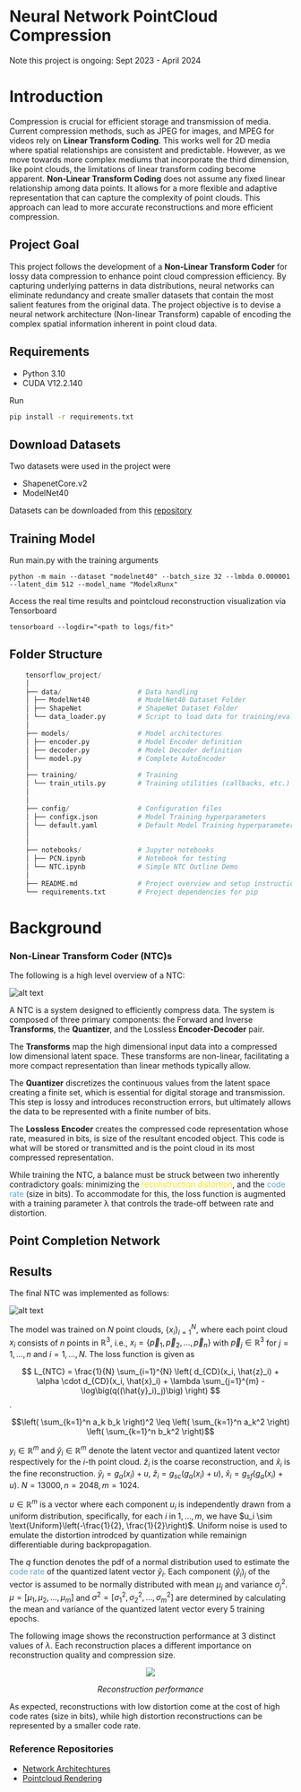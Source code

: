 # Neural Network PointCloud Compression

Note this project is ongoing: Sept 2023 - April 2024

# Introduction

Compression is crucial for efficient storage and transmission of media. Current compression methods, such as JPEG for images, and MPEG for videos rely on **Linear Transform Coding**. This works well for 2D media where spatial relationships are consistent and predictable. However, as we move towards more complex mediums that incorporate the third dimension, like point clouds, the limitations of linear transform coding become apparent. **Non-Linear Transform Coding** does not assume any fixed linear relationship among data points. It allows for a more flexible and adaptive representation that can capture the complexity of point clouds. This approach can lead to more accurate reconstructions and more efficient compression.

## Project Goal

This project follows the development of a **Non-Linear Transform Coder** for lossy data compression to enhance point cloud compression efficiency. By capturing underlying patterns in data distributions, neural networks can eliminate redundancy and create smaller datasets that contain the most salient features from the original data. The project objective is to devise a neural network architecture (Non-linear Transform) capable of encoding the complex spatial information inherent in point cloud data.

## Requirements

- Python 3.10
- CUDA V12.2.140

Run

```sh
pip install -r requirements.txt
```

## Download Datasets

Two datasets were used in the project were

- ShapenetCore.v2
- ModelNet40

Datasets can be downloaded from this [repository](https://github.com/antao97/PointCloudDatasets)

## Training Model

Run main.py with the training arguments

```shell
python -m main --dataset "modelnet40" --batch_size 32 --lmbda 0.000001 --latent_dim 512 --model_name "ModelxRunx"
```

Access the real time results and pointcloud reconstruction visualization via Tensorboard

```shell
tensorboard --logdir="<path to logs/fit>"
```

## Folder Structure

```python
    tensorflow_project/
    │
    ├── data/                   # Data handling
    │ ├── ModelNet40            # ModelNet40 Dataset Folder
    │ ├── ShapeNet              # ShapeNet Dataset Folder
    │ └── data_loader.py        # Script to load data for training/evaluation
    │
    ├── models/                 # Model architectures
    │ ├── encoder.py            # Model Encoder definition
    │ ├── decoder.py            # Model Decoder definition
    │ └── model.py              # Complete AutoEncoder
    │
    ├── training/               # Training
    │ └── train_utils.py        # Training utilities (callbacks, etc.)
    │
    │
    ├── config/                 # Configuration files
    │ ├── configx.json          # Model Training hyperparameters
    │ └── default.yaml          # Default Model Training hyperparameters
    │
    │
    ├── notebooks/              # Jupyter notebooks
    │ ├── PCN.ipynb             # Notebook for testing
    │ └── NTC.ipynb             # Simple NTC Outline Demo
    │
    ├── README.md               # Project overview and setup instructions
    └── requirements.txt        # Project dependencies for pip
```

# Background

### Non-Linear Transform Coder (NTC)s

The following is a high level overview of a NTC:

![alt text](https://github.com/ClayNdugga/NN-PointCloud-Compressor/blob/main/assets/NTC3.png?raw=true)

A NTC is a system designed to efficiently compress data. The system is composed of three primary components: the Forward and Inverse **Transforms**, the **Quantizer**, and the Lossless **Encoder-Decoder** pair.

The **Transforms** map the high dimensional input data into a compressed low dimensional latent space. These transforms are non-linear, facilitating a more compact representation than linear methods typically allow.

The **Quantizer** discretizes the continuous values from the latent space creating a finite set, which is essential for digital storage and transmission. This step is lossy and introduces reconstruction errors, but ultimately allows the data to be represented with a finite number of bits.

The **Lossless Encoder** creates the compressed code representation whose rate, measured in bits, is size of the resultant encoded object. This code is what will be stored or transmitted and is the point cloud in its most compressed representation.

While training the NTC, a balance must be struck between two inherently contradictory goals: minimizing the <span style="color:#fce303">reconstruction distortion</span>, and  the <span style="color:#5da4d7">code rate</span> (size in bits). To accommodate for this, the loss function is augmented with a training parameter λ that controls the trade-off between rate and distortion.

## Point Completion Network


## Results
The final NTC was implemented as follows:

![alt text](https://github.com/ClayNdugga/NN-PointCloud-Compressor/blob/main/assets/final_design.png?raw=true)

The model was trained on $N$ point clouds, $\{x_i\}_{i=1}^N$, where each point cloud $x_i$ consists of $n$ points in $\mathbb{R}^3$, i.e., $x_i = \{\vec{p}_1, \vec{p}_2, \ldots, \vec{p}_n\}$ with $\vec{p}_j \in \mathbb{R}^3$ for $j = 1, \ldots, n$ and $i = 1, \ldots, N$.  The loss function is given as


$$
L_{NTC} =  \frac{1}{N} \sum_{i=1}^{N} \left(  d_{CD}(x_i, \hat{z}_i) + \alpha \cdot d_{CD}(x_i, \hat{x}_i) + \lambda \sum_{j=1}^{m} -\log\big(q((\hat{y}_i)_j)\big) \right)
$$
.

$$\left( \sum_{k=1}^n a_k b_k \right)^2 \leq \left( \sum_{k=1}^n a_k^2 \right) \left( \sum_{k=1}^n b_k^2 \right)$$


$y_i \in \mathbb{R}^m$ and $\hat{y}_i \in \mathbb{R}^m$ denote the latent vector and quantized latent vector respectively for the $i$-th point cloud. $\hat{z}_i$ is the coarse reconstruction, and $\hat{x}_i$ is the fine reconstruction. $\hat{y}_i = g_a(x_i) + u$, $\hat{z}_i = g_{sc}(g_a(x_i) + u)$, $\hat{x}_i = g_{sf}(g_a(x_i) + u)$. $N = 13000, n = 2048, m = 1024$.

$u \in \mathbb{R}^m$ is a vector where each component $u_i$ is independently drawn from a uniform distribution, specifically, for each $i$ in $1, \ldots, m$, we have $u_i \sim \text{Uniform}\left(-\frac{1}{2}, \frac{1}{2}\right)$. Uniform noise is used to emulate the distortion introdced by quantization while remainign differentiable during backpropagation. 

The $q$ function denotes the pdf of a normal distribution used to estimate the <span style="color:#5da4d7">code rate</span> of the quantized latent vector $\hat{y}_i$. Each component $(\hat{y}_i)_j$ of the vector is assumed to be normally distributed with mean $\mu_j$ and variance $\sigma_j^2$. $\mu = [\mu_1, \mu_2, \ldots, \mu_m]$ and $\sigma^2 = [\sigma_1^2, \sigma_2^2, \ldots, \sigma_m^2]$ are determined by calculating the mean and variance of the quantized latent vector every 5 training epochs.


The following image shows the reconstruction performance at 3 distinct values of $\lambda$. Each reconstruction places a different importance on reconstruction quality and compression size.

<p align="center">
  <img src="https://github.com/ClayNdugga/NN-PointCloud-Compressor/blob/main/assets/final_reconstruction.png?raw=true">
</p>
<p align="center">
  <i> Reconstruction performance</i>
</p>

As expected, reconstructions with low distortion come at the cost of high code rates (size in bits), while high distortion reconstructions can be represented by a smaller code rate.

<!--
### FoldingNet


The literature on point cloud classification and segmentation is extensive. While distinct from compression, these studies offer valuable insights on the training methodologies and network architectures that can serve as the foundation for the development of an effective NTC transform architecture. Most notable is FoldingNet, an autoencoder for point clouds that aligns closely with the goal of compression. It consists of two main components: the encoder, and decoder.

<figure align="center">
  <img src="https://github.com/ClayNdugga/NN-PointCloud-Compressor/blob/main/assets/FoldingNet.jpg?raw=true" alt="FoldingNet Architecture"/>
  <figcaption style="text-align: center;">
    <i>FoldingNet Architecture</i>
    <br>
    <cite>Source: https://arxiv.org/pdf/1712.07262.pdf</cite>
  </figcaption>
</figure>


#### Encoder

In contrast to the ordered and structured nature of pixel-based images, point cloud data is unstructured and inherently unordered. Consequently, some methods attempt to voxelize the point cloud to impose a structure suitable for traditional convolution operations. However, such voxelization becomes computational unfeasible at high resolutions necessitating a better approach.

The FoldingNet encoder can process point cloud’s directly, mitigating the computational overhead introduced by voxelization. Nonetheless, this approach introduces its own set of challenges. A key network requirement when processing directly is permutation invariance, that is, if two identical point clouds are evaluated by the model, one with a different order, they should produce an identical latent vector. To achieve this, FoldingNet employs shared weights across the MLP layers and processes points independently.

This approach, however, raises the challenge of capturing the local geometry accurately since the relational information between points is diminished when they are processed separately. FoldingNet addresses this in two ways: firstly, by concatenating a local covariance matrix to accompany each point so local geometric information in not lost when processing points individually in MLP blocks, and secondly, by employing K-Nearest Neighbour (K-NN) graph layers to effectively aggregate local features.

By hierarchically stacking graph layers, the "resolution" of the representation is progressively reduced allowing each subsequent layer to learn larger more abstract features.

The output of the encoding layer is a 1x512 latent vector that contains the most salient abstract features from the original object.

#### Decoder

The FoldingNet decoder is designed to reconstruct the original point cloud by "folding" a 2D grid back into the original 3D shape from information contained in the latent vector.

The universal approximation theorem suggests that a sufficiently deep MLP can approximate any non-linear function. In this case, the MLP is used to approximate a function that maps information from 2D -> 3D, allowing the grid to be transformed into the target 3D point cloud.

By concatenating the latent vector on a 2D grid before passing it through the MLP, the decoder can reconstruct the orignal sample.

<p align="center">
  <img width="460" height="300" src="https://github.com/ClayNdugga/NN-PointCloud-Compressor/blob/main/assets/example_fold.gif?raw=true">
</p>
<p align="center">
  <i>FoldingNet reconstructing a 3D couch from an inital 2D grid and couch latent vector</i>
</p>


### Integration

Encoder and Decoder network architecture from FoldingNet will serve as a starting point for the forward and inverse transform respectively in the NTC. Following their successful implementation, network modification and hyperparameter tuning will ensue to explore what changes facilitate effective compression. -->

### Reference Repositories

- [Network Architechtures](https://github.com/lynetcha/completion3d)
- [Pointcloud Rendering](https://github.com/zekunhao1995/PointFlowRenderer)
